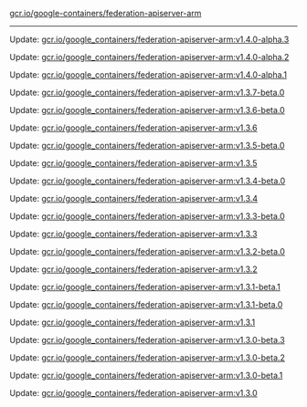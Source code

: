 [gcr.io/google-containers/federation-apiserver-arm](https://hub.docker.com/r/cruse/federation-apiserver-arm/tags/) 

----
Update: [gcr.io/google_containers/federation-apiserver-arm:v1.4.0-alpha.3](https://hub.docker.com/r/cruse/federation-apiserver-arm/tags/)

Update: [gcr.io/google_containers/federation-apiserver-arm:v1.4.0-alpha.2](https://hub.docker.com/r/cruse/federation-apiserver-arm/tags/)

Update: [gcr.io/google_containers/federation-apiserver-arm:v1.4.0-alpha.1](https://hub.docker.com/r/cruse/federation-apiserver-arm/tags/)

Update: [gcr.io/google_containers/federation-apiserver-arm:v1.3.7-beta.0](https://hub.docker.com/r/cruse/federation-apiserver-arm/tags/)

Update: [gcr.io/google_containers/federation-apiserver-arm:v1.3.6-beta.0](https://hub.docker.com/r/cruse/federation-apiserver-arm/tags/)

Update: [gcr.io/google_containers/federation-apiserver-arm:v1.3.6](https://hub.docker.com/r/cruse/federation-apiserver-arm/tags/)

Update: [gcr.io/google_containers/federation-apiserver-arm:v1.3.5-beta.0](https://hub.docker.com/r/cruse/federation-apiserver-arm/tags/)

Update: [gcr.io/google_containers/federation-apiserver-arm:v1.3.5](https://hub.docker.com/r/cruse/federation-apiserver-arm/tags/)

Update: [gcr.io/google_containers/federation-apiserver-arm:v1.3.4-beta.0](https://hub.docker.com/r/cruse/federation-apiserver-arm/tags/)

Update: [gcr.io/google_containers/federation-apiserver-arm:v1.3.4](https://hub.docker.com/r/cruse/federation-apiserver-arm/tags/)

Update: [gcr.io/google_containers/federation-apiserver-arm:v1.3.3-beta.0](https://hub.docker.com/r/cruse/federation-apiserver-arm/tags/)

Update: [gcr.io/google_containers/federation-apiserver-arm:v1.3.3](https://hub.docker.com/r/cruse/federation-apiserver-arm/tags/)

Update: [gcr.io/google_containers/federation-apiserver-arm:v1.3.2-beta.0](https://hub.docker.com/r/cruse/federation-apiserver-arm/tags/)

Update: [gcr.io/google_containers/federation-apiserver-arm:v1.3.2](https://hub.docker.com/r/cruse/federation-apiserver-arm/tags/)

Update: [gcr.io/google_containers/federation-apiserver-arm:v1.3.1-beta.1](https://hub.docker.com/r/cruse/federation-apiserver-arm/tags/)

Update: [gcr.io/google_containers/federation-apiserver-arm:v1.3.1-beta.0](https://hub.docker.com/r/cruse/federation-apiserver-arm/tags/)

Update: [gcr.io/google_containers/federation-apiserver-arm:v1.3.1](https://hub.docker.com/r/cruse/federation-apiserver-arm/tags/)

Update: [gcr.io/google_containers/federation-apiserver-arm:v1.3.0-beta.3](https://hub.docker.com/r/cruse/federation-apiserver-arm/tags/)

Update: [gcr.io/google_containers/federation-apiserver-arm:v1.3.0-beta.2](https://hub.docker.com/r/cruse/federation-apiserver-arm/tags/)

Update: [gcr.io/google_containers/federation-apiserver-arm:v1.3.0-beta.1](https://hub.docker.com/r/cruse/federation-apiserver-arm/tags/)

Update: [gcr.io/google_containers/federation-apiserver-arm:v1.3.0](https://hub.docker.com/r/cruse/federation-apiserver-arm/tags/)

